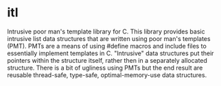 itl
===

Intrusive poor man's template library for C.  This library provides basic intrusive list data structures that are written using poor man's templates (PMT).  PMTs are a means of using #define macros and include files to essentially implement templates in C.  "Intrusive" data structures put their pointers within the structure itself, rather then in a separately allocated structure.  There is a bit of ugliness using PMTs but the end result are reusable thread-safe, type-safe, optimal-memory-use data structures.